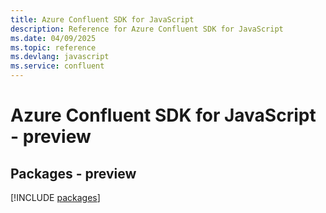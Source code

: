 ```yaml
---
title: Azure Confluent SDK for JavaScript
description: Reference for Azure Confluent SDK for JavaScript
ms.date: 04/09/2025
ms.topic: reference
ms.devlang: javascript
ms.service: confluent
---
```

# Azure Confluent SDK for JavaScript - preview
## Packages - preview
[!INCLUDE [packages](confluent-index.md)]